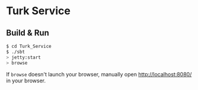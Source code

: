 # Turk Service #

## Build & Run ##

```sh
$ cd Turk_Service
$ ./sbt
> jetty:start
> browse
```

If `browse` doesn't launch your browser, manually open [http://localhost:8080/](http://localhost:8080/) in your browser.
